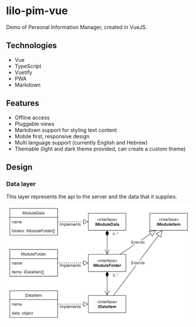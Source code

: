 # lilo-pim-vue
Demo of Personal Information Manager, created in VueJS.

## Technologies
- Vue
- TypeScript
- Vuetify
- PWA
- Markdown

## Features
- Offline access
- Pluggable views
- Markdown support for styling text content
- Mobile first, responsive design
- Multi language support (currently English and Hebrew)
- Themable (light and dark theme provided, can create a custom theme)

## Design

### Data layer
This layer represents the api to the server and the data that it supplies.

![alt text](design/data.png)
